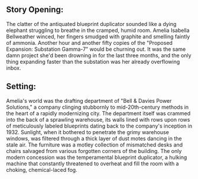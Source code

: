 ## Story Opening:

The clatter of the antiquated blueprint duplicator sounded like a dying elephant struggling to breathe in the cramped, humid room. Amelia Isabella Bellweather winced, her fingers smudged with graphite and smelling faintly of ammonia. Another hour and another fifty copies of the "Proposed Expansion: Substation Gamma-7" would be churning out. It was the same damn project she'd been drowning in for the last three months, and the only thing expanding faster than the substation was her already overflowing inbox.

## Setting:

Amelia's world was the drafting department of "Bell & Davies Power Solutions," a company clinging stubbornly to mid-20th-century methods in the heart of a rapidly modernizing city. The department itself was crammed into the back of a sprawling warehouse, its walls lined with rows upon rows of meticulously labeled blueprints dating back to the company's inception in 1932. Sunlight, when it bothered to penetrate the grimy warehouse windows, was filtered through a thick layer of dust motes dancing in the stale air. The furniture was a motley collection of mismatched desks and chairs salvaged from various forgotten corners of the building. The only modern concession was the temperamental blueprint duplicator, a hulking machine that constantly threatened to overheat and fill the room with a choking, chemical-laced fog.
